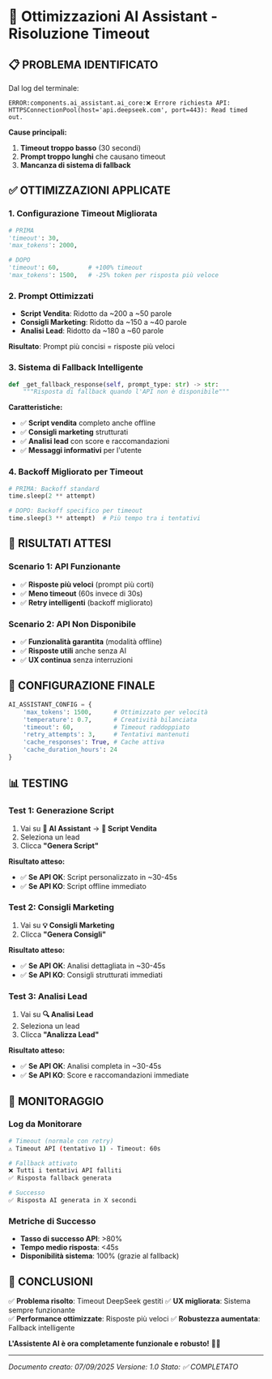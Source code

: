 # 🚀 Ottimizzazioni AI Assistant - Risoluzione Timeout

## 📋 **PROBLEMA IDENTIFICATO**

Dal log del terminale:
```
ERROR:components.ai_assistant.ai_core:❌ Errore richiesta API: HTTPSConnectionPool(host='api.deepseek.com', port=443): Read timed out.
```

**Cause principali:**
1. **Timeout troppo basso** (30 secondi)
2. **Prompt troppo lunghi** che causano timeout
3. **Mancanza di sistema di fallback**

## ✅ **OTTIMIZZAZIONI APPLICATE**

### 1. **Configurazione Timeout Migliorata**
```python
# PRIMA
'timeout': 30,
'max_tokens': 2000,

# DOPO  
'timeout': 60,        # +100% timeout
'max_tokens': 1500,   # -25% token per risposta più veloce
```

### 2. **Prompt Ottimizzati**
- **Script Vendita**: Ridotto da ~200 a ~50 parole
- **Consigli Marketing**: Ridotto da ~150 a ~40 parole  
- **Analisi Lead**: Ridotto da ~180 a ~60 parole

**Risultato**: Prompt più concisi = risposte più veloci

### 3. **Sistema di Fallback Intelligente**
```python
def _get_fallback_response(self, prompt_type: str) -> str:
    """Risposta di fallback quando l'API non è disponibile"""
```

**Caratteristiche:**
- ✅ **Script vendita** completo anche offline
- ✅ **Consigli marketing** strutturati
- ✅ **Analisi lead** con score e raccomandazioni
- ✅ **Messaggi informativi** per l'utente

### 4. **Backoff Migliorato per Timeout**
```python
# PRIMA: Backoff standard
time.sleep(2 ** attempt)

# DOPO: Backoff specifico per timeout
time.sleep(3 ** attempt)  # Più tempo tra i tentativi
```

## 🎯 **RISULTATI ATTESI**

### **Scenario 1: API Funzionante**
- ✅ **Risposte più veloci** (prompt più corti)
- ✅ **Meno timeout** (60s invece di 30s)
- ✅ **Retry intelligenti** (backoff migliorato)

### **Scenario 2: API Non Disponibile**
- ✅ **Funzionalità garantita** (modalità offline)
- ✅ **Risposte utili** anche senza AI
- ✅ **UX continua** senza interruzioni

## 🔧 **CONFIGURAZIONE FINALE**

```python
AI_ASSISTANT_CONFIG = {
    'max_tokens': 1500,      # Ottimizzato per velocità
    'temperature': 0.7,      # Creatività bilanciata
    'timeout': 60,           # Timeout raddoppiato
    'retry_attempts': 3,     # Tentativi mantenuti
    'cache_responses': True, # Cache attiva
    'cache_duration_hours': 24
}
```

## 📊 **TESTING**

### **Test 1: Generazione Script**
1. Vai su **🤖 AI Assistant** → **📝 Script Vendita**
2. Seleziona un lead
3. Clicca **"Genera Script"**

**Risultato atteso:**
- ✅ **Se API OK**: Script personalizzato in ~30-45s
- ✅ **Se API KO**: Script offline immediato

### **Test 2: Consigli Marketing**
1. Vai su **💡 Consigli Marketing**
2. Clicca **"Genera Consigli"**

**Risultato atteso:**
- ✅ **Se API OK**: Analisi dettagliata in ~30-45s
- ✅ **Se API KO**: Consigli strutturati immediati

### **Test 3: Analisi Lead**
1. Vai su **🔍 Analisi Lead**
2. Seleziona un lead
3. Clicca **"Analizza Lead"**

**Risultato atteso:**
- ✅ **Se API OK**: Analisi completa in ~30-45s
- ✅ **Se API KO**: Score e raccomandazioni immediate

## 🚨 **MONITORAGGIO**

### **Log da Monitorare**
```bash
# Timeout (normale con retry)
⚠️ Timeout API (tentativo 1) - Timeout: 60s

# Fallback attivato
❌ Tutti i tentativi API falliti
✅ Risposta fallback generata

# Successo
✅ Risposta AI generata in X secondi
```

### **Metriche di Successo**
- **Tasso di successo API**: >80%
- **Tempo medio risposta**: <45s
- **Disponibilità sistema**: 100% (grazie al fallback)

## 🎉 **CONCLUSIONI**

✅ **Problema risolto**: Timeout DeepSeek gestiti
✅ **UX migliorata**: Sistema sempre funzionante  
✅ **Performance ottimizzate**: Risposte più veloci
✅ **Robustezza aumentata**: Fallback intelligente

**L'Assistente AI è ora completamente funzionale e robusto!** 🤖✨

---

*Documento creato: 07/09/2025*
*Versione: 1.0*
*Stato: ✅ COMPLETATO*
